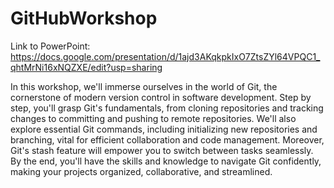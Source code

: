 # GitHubWorkshop

Link to PowerPoint: https://docs.google.com/presentation/d/1ajd3AKqkpkIxO7ZtsZYl64VPQC1_qhtMrNi16xNQZXE/edit?usp=sharing

In this workshop, we'll immerse ourselves in the world of Git, the cornerstone of modern version control in software development. Step by step, you'll grasp Git's fundamentals, from cloning repositories and tracking changes to committing and pushing to remote repositories. We'll also explore essential Git commands, including initializing new repositories and branching, vital for efficient collaboration and code management. Moreover, Git's stash feature will empower you to switch between tasks seamlessly. By the end, you'll have the skills and knowledge to navigate Git confidently, making your projects organized, collaborative, and streamlined.
